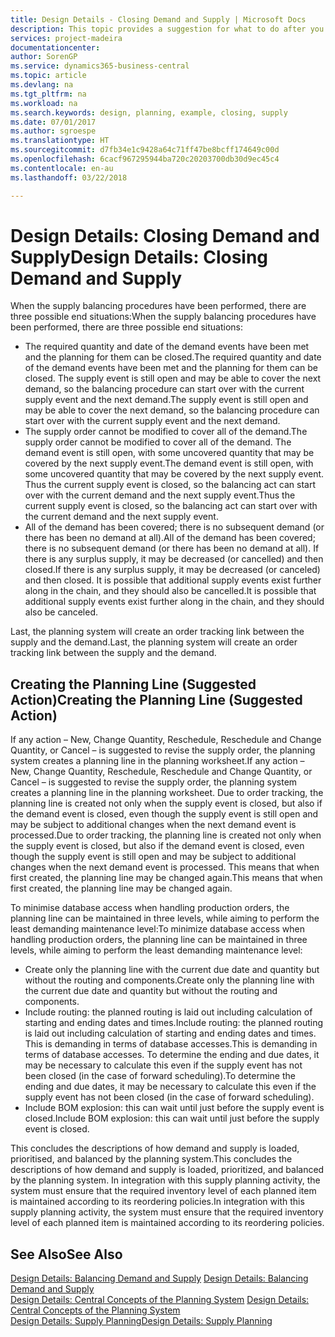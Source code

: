 ```yaml
---
title: Design Details - Closing Demand and Supply | Microsoft Docs
description: This topic provides a suggestion for what to do after you perform supply balancing procedures.
services: project-madeira
documentationcenter: 
author: SorenGP
ms.service: dynamics365-business-central
ms.topic: article
ms.devlang: na
ms.tgt_pltfrm: na
ms.workload: na
ms.search.keywords: design, planning, example, closing, supply
ms.date: 07/01/2017
ms.author: sgroespe
ms.translationtype: HT
ms.sourcegitcommit: d7fb34e1c9428a64c71ff47be8bcff174649c00d
ms.openlocfilehash: 6cacf967295944ba720c20203700db30d9ec45c4
ms.contentlocale: en-au
ms.lasthandoff: 03/22/2018

---
```

# <a name="design-details-closing-demand-and-supply"></a><span data-ttu-id="62a55-103">Design Details: Closing Demand and Supply</span><span class="sxs-lookup"><span data-stu-id="62a55-103">Design Details: Closing Demand and Supply</span></span>
<span data-ttu-id="62a55-104">When the supply balancing procedures have been performed, there are three possible end situations:</span><span class="sxs-lookup"><span data-stu-id="62a55-104">When the supply balancing procedures have been performed, there are three possible end situations:</span></span>  
  
* <span data-ttu-id="62a55-105">The required quantity and date of the demand events have been met and the planning for them can be closed.</span><span class="sxs-lookup"><span data-stu-id="62a55-105">The required quantity and date of the demand events have been met and the planning for them can be closed.</span></span> <span data-ttu-id="62a55-106">The supply event is still open and may be able to cover the next demand, so the balancing procedure can start over with the current supply event and the next demand.</span><span class="sxs-lookup"><span data-stu-id="62a55-106">The supply event is still open and may be able to cover the next demand, so the balancing procedure can start over with the current supply event and the next demand.</span></span>  
* <span data-ttu-id="62a55-107">The supply order cannot be modified to cover all of the demand.</span><span class="sxs-lookup"><span data-stu-id="62a55-107">The supply order cannot be modified to cover all of the demand.</span></span> <span data-ttu-id="62a55-108">The demand event is still open, with some uncovered quantity that may be covered by the next supply event.</span><span class="sxs-lookup"><span data-stu-id="62a55-108">The demand event is still open, with some uncovered quantity that may be covered by the next supply event.</span></span> <span data-ttu-id="62a55-109">Thus the current supply event is closed, so the balancing act can start over with the current demand and the next supply event.</span><span class="sxs-lookup"><span data-stu-id="62a55-109">Thus the current supply event is closed, so the balancing act can start over with the current demand and the next supply event.</span></span>  
* <span data-ttu-id="62a55-110">All of the demand has been covered; there is no subsequent demand (or there has been no demand at all).</span><span class="sxs-lookup"><span data-stu-id="62a55-110">All of the demand has been covered; there is no subsequent demand (or there has been no demand at all).</span></span> <span data-ttu-id="62a55-111">If there is any surplus supply, it may be decreased (or cancelled) and then closed.</span><span class="sxs-lookup"><span data-stu-id="62a55-111">If there is any surplus supply, it may be decreased (or canceled) and then closed.</span></span> <span data-ttu-id="62a55-112">It is possible that additional supply events exist further along in the chain, and they should also be cancelled.</span><span class="sxs-lookup"><span data-stu-id="62a55-112">It is possible that additional supply events exist further along in the chain, and they should also be canceled.</span></span>  
  
<span data-ttu-id="62a55-113">Last, the planning system will create an order tracking link between the supply and the demand.</span><span class="sxs-lookup"><span data-stu-id="62a55-113">Last, the planning system will create an order tracking link between the supply and the demand.</span></span>  
  
## <a name="creating-the-planning-line-suggested-action"></a><span data-ttu-id="62a55-114">Creating the Planning Line (Suggested Action)</span><span class="sxs-lookup"><span data-stu-id="62a55-114">Creating the Planning Line (Suggested Action)</span></span>  
<span data-ttu-id="62a55-115">If any action – New, Change Quantity, Reschedule, Reschedule and Change Quantity, or Cancel – is suggested to revise the supply order, the planning system creates a planning line in the planning worksheet.</span><span class="sxs-lookup"><span data-stu-id="62a55-115">If any action – New, Change Quantity, Reschedule, Reschedule and Change Quantity, or Cancel – is suggested to revise the supply order, the planning system creates a planning line in the planning worksheet.</span></span> <span data-ttu-id="62a55-116">Due to order tracking, the planning line is created not only when the supply event is closed, but also if the demand event is closed, even though the supply event is still open and may be subject to additional changes when the next demand event is processed.</span><span class="sxs-lookup"><span data-stu-id="62a55-116">Due to order tracking, the planning line is created not only when the supply event is closed, but also if the demand event is closed, even though the supply event is still open and may be subject to additional changes when the next demand event is processed.</span></span> <span data-ttu-id="62a55-117">This means that when first created, the planning line may be changed again.</span><span class="sxs-lookup"><span data-stu-id="62a55-117">This means that when first created, the planning line may be changed again.</span></span>  
  
<span data-ttu-id="62a55-118">To minimise database access when handling production orders, the planning line can be maintained in three levels, while aiming to perform the least demanding maintenance level:</span><span class="sxs-lookup"><span data-stu-id="62a55-118">To minimize database access when handling production orders, the planning line can be maintained in three levels, while aiming to perform the least demanding maintenance level:</span></span>  
  
* <span data-ttu-id="62a55-119">Create only the planning line with the current due date and quantity but without the routing and components.</span><span class="sxs-lookup"><span data-stu-id="62a55-119">Create only the planning line with the current due date and quantity but without the routing and components.</span></span>  
* <span data-ttu-id="62a55-120">Include routing: the planned routing is laid out including calculation of starting and ending dates and times.</span><span class="sxs-lookup"><span data-stu-id="62a55-120">Include routing: the planned routing is laid out including calculation of starting and ending dates and times.</span></span> <span data-ttu-id="62a55-121">This is demanding in terms of database accesses.</span><span class="sxs-lookup"><span data-stu-id="62a55-121">This is demanding in terms of database accesses.</span></span> <span data-ttu-id="62a55-122">To determine the ending and due dates, it may be necessary to calculate this even if the supply event has not been closed (in the case of forward scheduling).</span><span class="sxs-lookup"><span data-stu-id="62a55-122">To determine the ending and due dates, it may be necessary to calculate this even if the supply event has not been closed (in the case of forward scheduling).</span></span>  
* <span data-ttu-id="62a55-123">Include BOM explosion: this can wait until just before the supply event is closed.</span><span class="sxs-lookup"><span data-stu-id="62a55-123">Include BOM explosion: this can wait until just before the supply event is closed.</span></span>  
  
<span data-ttu-id="62a55-124">This concludes the descriptions of how demand and supply is loaded, prioritised, and balanced by the planning system.</span><span class="sxs-lookup"><span data-stu-id="62a55-124">This concludes the descriptions of how demand and supply is loaded, prioritized, and balanced by the planning system.</span></span> <span data-ttu-id="62a55-125">In integration with this supply planning activity, the system must ensure that the required inventory level of each planned item is maintained according to its reordering policies.</span><span class="sxs-lookup"><span data-stu-id="62a55-125">In integration with this supply planning activity, the system must ensure that the required inventory level of each planned item is maintained according to its reordering policies.</span></span>  
  
## <a name="see-also"></a><span data-ttu-id="62a55-126">See Also</span><span class="sxs-lookup"><span data-stu-id="62a55-126">See Also</span></span>  
<span data-ttu-id="62a55-127">[Design Details: Balancing Demand and Supply](design-details-balancing-demand-and-supply.md) </span><span class="sxs-lookup"><span data-stu-id="62a55-127">[Design Details: Balancing Demand and Supply](design-details-balancing-demand-and-supply.md) </span></span>  
<span data-ttu-id="62a55-128">[Design Details: Central Concepts of the Planning System](design-details-central-concepts-of-the-planning-system.md) </span><span class="sxs-lookup"><span data-stu-id="62a55-128">[Design Details: Central Concepts of the Planning System](design-details-central-concepts-of-the-planning-system.md) </span></span>  
[<span data-ttu-id="62a55-129">Design Details: Supply Planning</span><span class="sxs-lookup"><span data-stu-id="62a55-129">Design Details: Supply Planning</span></span>](design-details-supply-planning.md)
